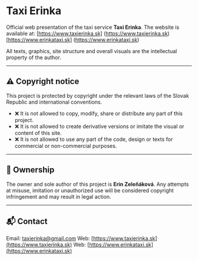 # Taxi Erinka

Official web presentation of the taxi service **Taxi Erinka**.
The website is available at: [https://www.taxierinka.sk] (https://www.taxierinka.sk)
[https://www.erinkataxi.sk] (https://www.erinkataxi.sk)

All texts, graphics, site structure and overall visuals are the intellectual property of the author.

---

## ⚠️ Copyright notice

This project is protected by copyright under the relevant laws of the Slovak Republic and international conventions.

- ❌ It is not allowed to copy, modify, share or distribute any part of this project.
- ❌ It is not allowed to create derivative versions or imitate the visual or content of this site.
- ❌ It is not allowed to use any part of the code, design or texts for commercial or non-commercial purposes.

---

## 👤 Ownership

The owner and sole author of this project is **Erin Zeleňáková**.
Any attempts at misuse, imitation or unauthorized use will be considered copyright infringement and may result in legal action.

---

## 📬 Contact

Email: [taxierinka@gmail.com](mailto:taxierinka@gmail.com)
Web: [https://www.taxierinka.sk](https://www.taxierinka.sk)
Web: [https://www.erinkataxi.sk](https://www.erinkataxi.sk)
